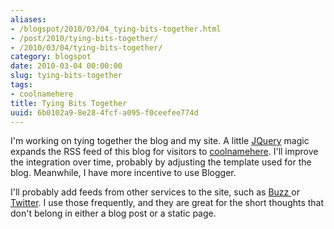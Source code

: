 ```yaml
---
aliases:
- /blogspot/2010/03/04_tying-bits-together.html
- /post/2010/tying-bits-together/
- /2010/03/04/tying-bits-together/
category: blogspot
date: 2010-03-04 00:00:00
slug: tying-bits-together
tags:
- coolnamehere
title: Tying Bits Together
uuid: 6b0102a9-8e28-4fcf-a095-f0ceefee774d
---
```


[coolnamehere]: /categories/coolnamehere/
[JQuery]: http://jquery.com

I'm working on tying together the blog and my site. A little [JQuery][] magic
expands the RSS feed of this blog for visitors to [coolnamehere][]. I'll
improve the integration over time, probably by adjusting the template used
for the blog. Meanwhile, I have more incentive to use Blogger.
<!--more-->

<p>I'll probably add feeds from other services to the site, such as <a href="http://www.google.com/profiles/brian.wisti#buzz">Buzz </a>or <a href="http://twitter.com/brianwisti">Twitter</a>. I use those frequently, and they are great for the short thoughts that don't belong in either a blog post or a static page.</p>